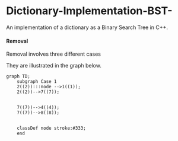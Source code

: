# Dictionary-Implementation-BST-

An implementation of a dictionary as a Binary Search Tree in C++.

#### Removal

Removal involves three different cases

They are illustrated in the graph below.

```mermaid
graph TD;
    subgraph Case 1
    2((2)):::node -->1((1));
    2((2))-->7((7));
    
    
    7((7))-->4((4));
    7((7))-->8((8));
    
    
    classDef node stroke:#333;
    end
```
